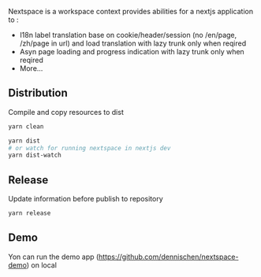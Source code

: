 
Nextspace is a workspace context provides abilities for a nextjs application to : 
* I18n label translation base on cookie/header/session (no /en/page, /zh/page in url) and load translation with lazy trunk only when reqired
* Asyn page loading and progress indication with lazy trunk only when reqired
* More...



## Distribution

Compile and copy resources to dist

```bash
yarn clean

yarn dist
# or watch for running nextspace in nextjs dev
yarn dist-watch
```

## Release

Update information before publish to repository

```bash
yarn release
```

## Demo

Yon can run the demo app (https://github.com/dennischen/nextspace-demo) on local